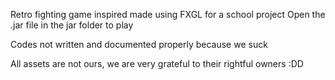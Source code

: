 Retro fighting game inspired made using FXGL for a school project
Open the .jar file in the jar folder to play

Codes not written and documented properly because we suck

All assets are not ours, we are very grateful to their rightful owners :DD

